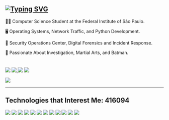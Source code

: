 [![Typing SVG](https://readme-typing-svg.demolab.com/?font=Fira+Code&pause=1000&color=F7F7F7&width=435&lines=Hey,+i'm+André+Lyra+🇧🇷)](https://git.io/typing-svg)
---------------------------------------------------------------------------------------------------------------------------------------

🕵️‍♂️ Computer Science Student at the Federal Institute of São Paulo.

🖥️ Operating Systems, Network Traffic, and Python Development.

🔏 Security Operations Center, Digital Forensics and Incident Response.

🦇 Passionate About Investigation, Martial Arts, and Batman.

#
<p align="left">
<a href="https://www.linkedin.com/in/andrelfmp3/"><img src="https://img.shields.io/badge/linkedin-1A1B27?style=for-the-badge&logoColor=F2F2F2&logo=linkedin"/></a>
<a href="mailto:andrelf.contato@proton.me">
  <img src="https://img.shields.io/badge/protonmail-416094?style=for-the-badge&logoColor=F2F2F2&logo=protonmail"/>
</a>
<a href="https://open.spotify.com/user/21kcyqxnjeqmchdbgvncxvosi"><img src="https://img.shields.io/badge/spotify-1A1B27?style=for-the-badge&logoColor=F2F2F2&logo=spotify"/></a>
<a href="https://www.instagram.com/andrelfmp3/"><img src="https://img.shields.io/badge/instagram-416094?style=for-the-badge&logoColor=&logo=instagram"/></a>


![](https://github-readme-stats.vercel.app/api/top-langs/?username=andrelfmp3&theme=tokyonight&hide_border=false&include_all_commits=false&count_private=false&layout=compact)

-----------------------------------------




## Technologies that Interest Me: 416094

<p align="left">
<img src="https://img.shields.io/badge/python-1A1B27?logo=python&style=for-the-badge&logoColor=F2F2F2"/>
<img src="https://img.shields.io/badge/golang-416094?logo=go&style=for-the-badge&logoColor=F2F2F2"/>
<img src="https://img.shields.io/badge/bash-1A1B27.svg?style=for-the-badge&logo=gnu-bash&logoColor=white"/>
<img src="https://img.shields.io/badge/anaconda-416094.svg?style=for-the-badge&logo=anaconda&logoColor=F2F2F2" />
<img src="https://img.shields.io/badge/django-1A1B27?logo=django&style=for-the-badge&logoColor=F2F2F2"/>
<img src="https://img.shields.io/badge/LetsDefend-416094?logo=letsdefend&style=for-the-badge&logoColor=F2F2F2"/>
<img src="https://img.shields.io/badge/TryHackMe-1A1B27?logo=tryhackme&style=for-the-badge&logoColor=F2F2F2"/>
<img src="https://img.shields.io/badge/mongodb-416094?logo=mongodb&style=for-the-badge&logoColor=F2F2F2"/>
<img src="https://img.shields.io/badge/kali-1A1B27?logo=kalilinux&style=for-the-badge&logoColor=F2F2F2"/>
<img src="https://img.shields.io/badge/blackarch-416094?logo=archlinux&style=for-the-badge&logoColor=F2F2F2"/>
<img src="https://img.shields.io/badge/wazuh-1A1B27.svg?style=for-the-badge&logo=wazuh&logoColor=F2F2F2" />
<img src="https://img.shields.io/badge/cisco-416094?logo=cisco&style=for-the-badge&logoColor=F2F2F2"/>


